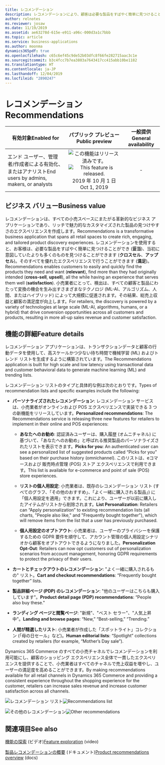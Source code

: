 ```yaml
---
title: レコメンデーション
description: レコメンデーションにより、顧客は必要な製品をすばやく簡単に見つけることができます。
author: relnotes
ms.reviewer: josaw
ms.date: 11/19/2019
ms.assetid: ae63278d-615e-e911-a96c-000d3a1c7bbb
ms.topic: article
ms.service: business-applications
ms.author: moonma
dynamics365pdf: true
ms.openlocfilehash: c65c6ef45c9de52b03dfc8f66fe282715aac3c1e
ms.sourcegitcommit: b3c4fcc7b7ea3803a7643417cc415abb10be1182
ms.translationtype: HT
ms.contentlocale: ja-JP
ms.lasthandoff: 12/04/2019
ms.locfileid: "2890247"
---
```

# <a name="recommendations"></a><span data-ttu-id="b0974-103">レコメンデーション</span><span class="sxs-lookup"><span data-stu-id="b0974-103">Recommendations</span></span>


| <span data-ttu-id="b0974-104">有効対象</span><span class="sxs-lookup"><span data-stu-id="b0974-104">Enabled for</span></span>    |  <span data-ttu-id="b0974-105">パブリック プレビュー</span><span class="sxs-lookup"><span data-stu-id="b0974-105">Public preview</span></span> | <span data-ttu-id="b0974-106">一般提供</span><span class="sxs-lookup"><span data-stu-id="b0974-106">General availability</span></span> | 
| ---------- | :----------: |:----------: |
|<span data-ttu-id="b0974-107">エンド ユーザー、管理者/作成者による有効化、またはアナリスト</span><span class="sxs-lookup"><span data-stu-id="b0974-107">End users by admins, makers, or analysts</span></span>|<span data-ttu-id="b0974-108">![この機能はリリース済みです。](/dynamics365-release-plan/media/green-checkmark.png "この機能はリリース済みです。")</span><span class="sxs-lookup"><span data-stu-id="b0974-108">![This feature is released.](/dynamics365-release-plan/media/green-checkmark.png "This feature is released.")</span></span> <span data-ttu-id="b0974-109">2019 年 10 月 1 日</span><span class="sxs-lookup"><span data-stu-id="b0974-109">Oct 1, 2019</span></span>| -|


## <a name="business-value"></a><span data-ttu-id="b0974-110">ビジネス バリュー</span><span class="sxs-lookup"><span data-stu-id="b0974-110">Business value</span></span>
<!-- bv start -->
<span data-ttu-id="b0974-111">レコメンデーションは、すべての小売スペースにまたがる革新的なビジネス アプリケーションであり、リッチで魅力的なカスタマイズされた製品の見つけやすさのエクスペリエンスを作成します。</span><span class="sxs-lookup"><span data-stu-id="b0974-111">Recommendations is a transformative business application that spans all retail spaces to create rich, engaging, and tailored product discovery experiences.</span></span> <span data-ttu-id="b0974-112">レコメンデーションを使用すると、お客様は、必要な製品をすばやく簡単に見つけることができ (**妥当**)、当初に意図していたよりも多くのものを見つけることができます (**クロスセル**、**アップセル**)。そのすべてを優れたエクスペリエンスで行うことができます (**満足**)。</span><span class="sxs-lookup"><span data-stu-id="b0974-112">Recommendations enables customers to easily and quickly find the products they need and want (**relevant**), find more than they had originally intended (**cross-sell**, **upsell**), all the while having an experience that serves them well (**satisfaction**).</span></span> <span data-ttu-id="b0974-113">小売業者にとって、検出は、すべての顧客と製品にわたって変換の機会を生み出すさまざまなテクノロジ (ML-AI、アルゴリズム、人間、またはハイブリッド) によって大規模に促進されます。その結果、総売上収益と顧客の満足度が向上します。</span><span class="sxs-lookup"><span data-stu-id="b0974-113">For retailers, the discovery is powered by a variety of technologies at large scale (ML-AI, algorithms, humans, or a hybrid) that drive conversion opportunities across all customers and products, resulting in more all-up sales revenue and customer satisfaction.</span></span>
<!-- bv end -->



## <a name="feature-details"></a><span data-ttu-id="b0974-114">機能の詳細</span><span class="sxs-lookup"><span data-stu-id="b0974-114">Feature details</span></span>
<!--feature detail start -->
<span data-ttu-id="b0974-115">レコメンデーション アプリケーションは、トランザクションデータと顧客の行動データを使用して、高スケールかつ少ない待ち時間で機械学習 (ML) およびトレンド リストを生成するように構築されています。</span><span class="sxs-lookup"><span data-stu-id="b0974-115">The Recommendations application is built for high scale and low latency using transactional data and customer behavioral data to generate machine learning (ML) and trending lists.</span></span>

<span data-ttu-id="b0974-116">レコメンデーション リストのタイプと具体的な例は次のとおりです。</span><span class="sxs-lookup"><span data-stu-id="b0974-116">Types of recommendation lists and specific examples include the following:</span></span>

-  <span data-ttu-id="b0974-117">**パーソナライズされたレコメンデーション**: レコメンデーション サービスは、小売業者がオンラインおよび POS エクスペリエンスで実装できる 3 つの新機能をリリースしています。</span><span class="sxs-lookup"><span data-stu-id="b0974-117">**Personalized recommendations**: The Recommendations service is releasing three new features for retailers to implement in their online and POS experiences:</span></span>

   - <span data-ttu-id="b0974-118">**あなたへのお勧め**: 認証済みユーザーは、購入履歴 (オムニチャネル) に基づいて、「あなたへのお勧め」と呼ばれる推奨製品のパーソナライズされたリストを表示できます。</span><span class="sxs-lookup"><span data-stu-id="b0974-118">**Picks for you**: An authenticated user can see a personalized list of suggested products called “Picks for you” based on their purchase history (omnichannel).</span></span> <span data-ttu-id="b0974-119">このリストは、eコマースおよび 販売時点管理 (POS) ストア エクスペリエンスで利用できます。</span><span class="sxs-lookup"><span data-stu-id="b0974-119">This list is available for e-commerce and point of sale (POS) store experiences.</span></span> 

   - <span data-ttu-id="b0974-120">**リストの個人用設定**: 小売業者は、既存のレコメンデーション リスト (すべてのグラフ、「その他のおすすめ」、「よく一緒に購入される製品」) に「個人用設定を適用」できます。これにより、ユーザーが以前に購入したアイテムがリストから削除されます。</span><span class="sxs-lookup"><span data-stu-id="b0974-120">**List Personalization**: Retailers can “Apply personalization” to existing recommendation lists (all charts, "People also like," and "Frequently bought together"), which will remove items from the list that a user has previously purchased.</span></span>  

   - <span data-ttu-id="b0974-121">**個人用設定のオプトアウト**: 小売業者は、ユーザーのプライバシーを保護するための GDPR 要件を順守して、アカウント管理の個人用設定シナリオから顧客をオプトアウトできるようになりました。</span><span class="sxs-lookup"><span data-stu-id="b0974-121">**Personalization Opt-Out**: Retailers can now opt customers out of personalization scenarios from account management, honoring GDPR requirements to protect the privacy of their users.</span></span>

-  <span data-ttu-id="b0974-122">**カートとチェックアウトのレコメンデーション**: "よく一緒に購入されるもの" リスト。</span><span class="sxs-lookup"><span data-stu-id="b0974-122">**Cart and checkout recommendations**: “Frequently bought together” lists.</span></span>

-  <span data-ttu-id="b0974-123">**製品詳細ページ (PDP) のレコメンデーション**: "他のユーザーはこちらも購入しています"。</span><span class="sxs-lookup"><span data-stu-id="b0974-123">**Product detail page (PDP) recommendations**: “People also buy these."</span></span>

-  <span data-ttu-id="b0974-124">**ランディング ページと閲覧ページ**: "新規"、"ベスト セラー"、"人気上昇中"。</span><span class="sxs-lookup"><span data-stu-id="b0974-124">**Landing and browse pages**: “New,” “Best-selling,” “Trending.”</span></span>

-  <span data-ttu-id="b0974-125">**人間が精選したリスト**: 小売業者が作成した「スポットライト」コレクション (「母の日セール」など)。</span><span class="sxs-lookup"><span data-stu-id="b0974-125">**Human editorial lists**: “Spotlight” collections created by retailers (for example, “Mother’s Day sale”).</span></span>

<span data-ttu-id="b0974-126">Dynamics 365 Commerce のすべての小売チャネルでレコメンデーションを利用可能にし、顧客のショッピング エクスペリエンス全体で一貫したエクスペリエンスを提供することで、小売業者はすべてのチャネルで売上収益を増やし、ユーザーの満足度を高めることができます。</span><span class="sxs-lookup"><span data-stu-id="b0974-126">By making recommendations available for all retail channels in Dynamics 365 Commerce and providing a consistent experience throughout the shopping experience for the customer, retailers can increase sales revenue and increase customer satisfaction across all channels.</span></span>

<span data-ttu-id="b0974-127">![レコメンデーション リスト](media/recommendations_1.jpg "レコメンデーション リスト")</span><span class="sxs-lookup"><span data-stu-id="b0974-127">![Recommendations list](media/recommendations_1.jpg "Recommendations list")</span></span>

<span data-ttu-id="b0974-128">![その他のレコメンデーション](media/recommendations_2.png "その他のレコメンデーション")</span><span class="sxs-lookup"><span data-stu-id="b0974-128">![Other recommendations](media/recommendations_2.png "Other recommendations")</span></span>
<!--feature detail end -->










## <a name="see-also"></a><span data-ttu-id="b0974-129">関連項目</span><span class="sxs-lookup"><span data-stu-id="b0974-129">See also</span></span>
<span data-ttu-id="b0974-130">[機能の探索](https://aka.ms/ROGC19RW2ROV4) (ビデオ)</span><span class="sxs-lookup"><span data-stu-id="b0974-130">[Feature exploration](https://aka.ms/ROGC19RW2ROV4) (video)</span></span>

<span data-ttu-id="b0974-131">[製品レコメンデーションの概要](https://docs.microsoft.com/dynamics365/commerce/product-recommendations) (ドキュメント)</span><span class="sxs-lookup"><span data-stu-id="b0974-131">[Product recommendations overview](https://docs.microsoft.com/dynamics365/commerce/product-recommendations) (docs)</span></span>
